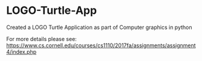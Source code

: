 # LOGO-Turtle-App
Created a LOGO Turtle Application as part of Computer graphics in python

For more details please see: https://www.cs.cornell.edu/courses/cs1110/2017fa/assignments/assignment4/index.php
